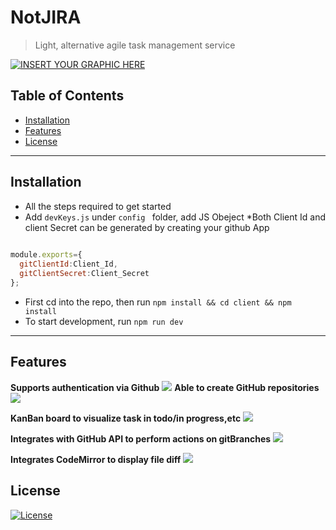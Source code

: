 
# NotJIRA

> Light, alternative agile task management service



[![INSERT YOUR GRAPHIC HERE](https://user-images.githubusercontent.com/32422811/71782256-2fb9be00-2fa6-11ea-93a4-8f361fd67cc5.png)]()



 
## Table of Contents 


- [Installation](#installation)
- [Features](#features)
- [License](#license)
---

## Installation

- All the steps required to get started
- Add `devKeys.js` under `config ` folder, add JS Obeject 
  *Both Client Id and client Secret can be generated by creating your github App
 ```javascript 
     
module.exports={
   gitClientId:Client_Id,
   gitClientSecret:Client_Secret
};
 ```
-   First cd into the repo, then run
   `npm install && cd client && npm install`
-    To start development, run 
    `npm run dev`
---

## Features

**Supports authentication via Github**
![](https://user-images.githubusercontent.com/32422811/71834876-416e9480-307e-11ea-9b20-890e684e5586.gif)
**Able to create GitHub repositories**
 ![](https://user-images.githubusercontent.com/32422811/71835091-be017300-307e-11ea-997a-a17328ac94d7.gif)
 
 **KanBan board to visualize task in todo/in progress,etc**
![](https://user-images.githubusercontent.com/32422811/71835352-48e26d80-307f-11ea-90d6-8301f4e56692.gif)

**Integrates with GitHub API to perform actions on gitBranches**
![](https://user-images.githubusercontent.com/32422811/71835943-dc686e00-3080-11ea-98c8-0dbf361b7565.gif)

**Integrates CodeMirror to display file diff**
![](https://user-images.githubusercontent.com/32422811/71835790-6e23ab80-3080-11ea-9678-34015dffc766.gif)


## License

[![License](http://img.shields.io/:license-mit-blue.svg?style=flat-square)](http://badges.mit-license.org)

 
